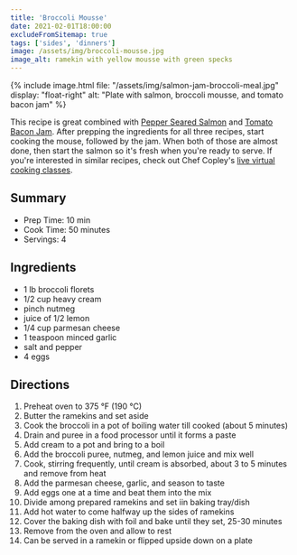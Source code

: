 ```yaml
---
title: 'Broccoli Mousse'
date: 2021-02-01T18:00:00
excludeFromSitemap: true
tags: ['sides', 'dinners']
image: /assets/img/broccoli-mousse.jpg
image_alt: ramekin with yellow mousse with green specks
---
```


{% include image.html
    file: "/assets/img/salmon-jam-broccoli-meal.jpg"
    display: "float-right"
    alt: "Plate with salmon, broccoli mousse, and tomato bacon jam"
%}

This recipe is great combined with [Pepper Seared Salmon](/recipes/2021/02/01/pepper-seared-salmon/) and [Tomato Bacon Jam](/recipes/2021/02/01/tomato-bacon-jam/). After prepping the ingredients for all three recipes, start cooking the mouse, followed by the jam. When both of those are almost done, then start the salmon so it's fresh when you're ready to serve. If you're interested in similar recipes, check out Chef Copley's <a href="https://www.yourdirtyapron.com/home" rel="noopener noreferrer">live virtual cooking classes</a>.

## Summary

- Prep Time: 10 min
- Cook Time: 50 minutes
- Servings: 4

## Ingredients

- 1 lb broccoli florets
- 1/2 cup heavy cream
- pinch nutmeg
- juice of 1/2 lemon
- 1/4 cup parmesan cheese
- 1 teaspoon minced garlic
- salt and pepper
- 4 eggs

## Directions

1. Preheat oven to 375 °F (190 °C)
1. Butter the ramekins and set aside
1. Cook the broccoli in a pot of boiling water till cooked (about 5 minutes)
1. Drain and puree in a food processor until it forms a paste
1. Add cream to a pot and bring to a boil
1. Add the broccoli puree, nutmeg, and lemon juice and mix well
1. Cook, stirring frequently, until cream is absorbed, about 3 to 5 minutes and remove from heat
1. Add the parmesan cheese, garlic, and season to taste
1. Add eggs one at a time and beat them into the mix
1. Divide among prepared ramekins and set iin baking tray/dish
1. Add hot water to come halfway up the sides of ramekins
1. Cover the baking dish with foil and bake until they set, 25-30 minutes
1. Remove from the oven and allow to rest
1. Can be served in a ramekin or flipped upside down on a plate

